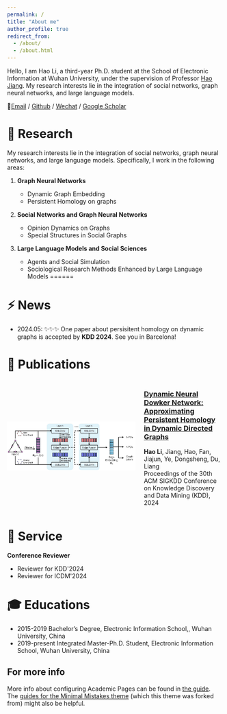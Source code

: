 ```yaml
---
permalink: /
title: "About me"
author_profile: true
redirect_from: 
  - /about/
  - /about.html
---
```

Hello, I am Hao Li, a third-year Ph.D. student at the School of Electronic Information at Wuhan University, under the supervision of Professor [Hao Jiang](http://eis.whu.edu.cn/index/szdwDetail?rsh=00007828&newskind_id=20160320222026165YIdDsQIbgNtoE). My research interests lie in the integration of social networks, graph neural networks, and large language models.

🌟[Email](whulh@whu.edu.cn) / [Github](https://github.com/Lihaogx) / [Wechat](../images/wechat.jpg) / [Google Scholar](https://scholar.google.com/citations?hl=zh-CN&user=xv78JsEAAAAJ)


🔎 Research
======
My research interests lie in the integration of social networks, graph neural networks, and large language models. Specifically, I work in the following areas:

1. **Graph Neural Networks**
   - Dynamic Graph Embedding
   - Persistent Homology on graphs

2. **Social Networks and Graph Neural Networks**
   - Opinion Dynamics on Graphs
   - Special Structures in Social Graphs

3. **Large Language Models and Social Sciences**
   - Agents and Social Simulation
   - Sociological Research Methods Enhanced by Large Language Models
======



⚡ News
======
- 2024.05: ✨✨✨ One paper about persisitent homology on dynamic graphs is accepted by **KDD 2024**. See you in Barcelona!

📰 Publications
======

<div style="display: flex; align-items: center;">
  <img src="../images/DNDN.jpg" alt="Dynamic Neural Dowker Networks" style="width: 300px; margin-right: 20px;">
  <div>
    <h3><a href="https://dl.acm.org/doi/abs/10.1145/3637528.3671980" target="_blank">Dynamic Neural Dowker Network: Approximating Persistent Homology in Dynamic Directed Graphs</a></h3>
    <p><strong>Hao Li</strong>, Jiang, Hao, Fan, Jiajun, Ye, Dongsheng, Du, Liang<br>
    Proceedings of the 30th ACM SIGKDD Conference on Knowledge Discovery and Data Mining (KDD), 2024</p>
  </div>
</div>



📝 Service
======
**Conference Reviewer**
- Reviewer for KDD'2024
- Reviewer for ICDM'2024


🎓 Educations
======
- 2015-2019 Bachelor’s Degree, Electronic Information School,, Wuhan University, China
- 2019-present Integrated Master-Ph.D. Student,  Electronic Information School, Wuhan University, China


For more info
------
More info about configuring Academic Pages can be found in [the guide](https://academicpages.github.io/markdown/). The [guides for the Minimal Mistakes theme](https://mmistakes.github.io/minimal-mistakes/docs/configuration/) (which this theme was forked from) might also be helpful.
